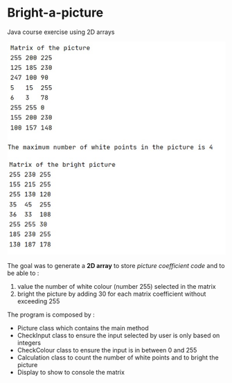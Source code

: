 # Bright-a-picture
Java course exercise using 2D arrays

![Console screen shot](Matrix.jpg)

The goal was to generate a **2D array** to store *picture coefficient code* and to be able to :

1. value the number of white colour (number 255) selected in the matrix
2. bright the picture by adding 30 for each matrix coefficient without exceeding 255

The program is composed by :
* Picture class which contains the main method
* CheckInput class to ensure the input selected by user is only based on integers
* CheckColour class to ensure the input is in between 0 and 255
* Calculation class to count the number of white points and to bright the picture
* Display to show to console the matrix




